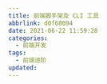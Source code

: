 ```yaml
---
title: 前端脚手架及 CLI 工具
abbrlink: d0f68094
date: 2021-06-22 11:59:28
categories:
  - 前端开发
tags:
  - 前端进阶
updated:
---
```

